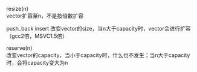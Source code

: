resize(n)  
vector扩容至n，不是按倍数扩容


push_back    insert
改变vector的size，当n大于capacity时，vector会进行扩容（gcc2倍，MSVC1.5倍）


reserve(n)   
改变vector的capacity，当小于capacity时，什么也不发生；当n大于capacity时，会将capacity变大为n